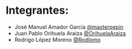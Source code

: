 # Integrantes: 
- José Manuel Amador García [@masterpepin]([https://github.com/Masterpepin])
- Juan Pablo Orihuela Araiza [@OrihuelaAraiza]([https://github.com/OrihuelaAraiza])
- Rodrigo López Moreno [@Rodlomo]([https://github.com/Rodlomo])
